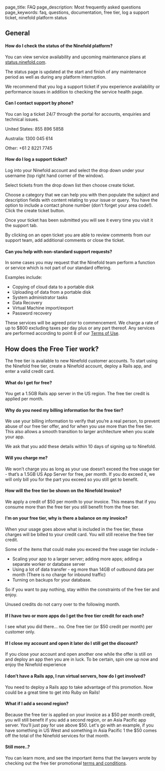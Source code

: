 page_title: FAQ
page_description: Most frequently asked questions
page_keywords: faq, questions, documentation, free tier, log a support ticket, ninefold platform status

## General

#### How do I check the status of the Ninefold platform?

You can view service availability and upcoming maintenance plans at [status.ninefold.com](http://status.ninefold.com).

The status page is updated at the start and finish of any maintenance period as well as during any platform interruption.

We recommend that you log a support ticket if you experience availability or performance issues in addition to checking the service health page.

#### Can I contact support by phone?

You can log a ticket 24/7 through the portal for accounts, enquiries and technical issues.


United States:	855 896 5858

Australia:		1300 045 614

Other:			+61 2 8221 7745


#### How do I log a support ticket?

Log into your Ninefold account and select the drop down under your username (top right hand corner of the window).

Select tickets from the drop down list then choose create ticket.

Choose a category that we can help you with then populate the subject and description fields with content relating to your issue or query. You have the option to include a contact phone number (don't forget your area code!). Click the create ticket button.

Once your ticket has been submitted you will see it every time you visit it the support tab.

By clicking on an open ticket you are able to review comments from our support team, add additional comments or close the ticket.

#### Can you help with non-standard support requests?

In some cases you may request that the Ninefold team perform a function or service which is not part of our standard offering.

Examples include:

* Copying of cloud data to a portable disk
* Uploading of data from a portable disk
* System administrator tasks
* Data Recovery
* Virtual Machine import/export
* Password recovery

These services will be agreed prior to commencement.  We charge a rate of up to $800 excluding taxes per day plus or any part thereof. Any services are performed according to point 8 of our [Terms of Use](https://ninefold.com/terms-of-use/).


## How does the Free Tier work?

The free tier is available to new Ninefold customer accounts. To start using the Ninefold free tier, create a Ninefold account, deploy a Rails app, and enter a valid credit card.

####  What do I get for free?

You get a 1.5GB Rails app server in the US region.  The free tier credit is applied per month.

#### Why do you need my billing information for the free tier?

We use your billing information to verify that you’re a real person, to prevent abuse of our free tier offer, and for when you use more than the free tier.  This also allows a smooth transition to larger architecture when you scale your app.

We ask that you add these details within 10 days of signing up to Ninefold.

####  Will you charge me?

We won’t charge you as long as your use doesn’t exceed the free usage tier - that’s a 1.5GB US App Server for free, per month.  If you do exceed it, we will only bill you for the part you exceed so you still get to benefit. 

####  How will the free tier be shown on the Ninefold Invoice?

We apply a credit of $50 per month to your invoice.  This means that if you consume more than the free tier you still benefit from the free tier.

####  I’m on your free tier, why is there a balance on my invoice?
 
When your usage goes above what is included in the free tier, these charges will be billed to your credit card. You will still receive the free tier credit. 

Some of the items that could make you exceed the free usage tier include - 
* Scaling your app to a larger server; adding more apps; adding a separate worker or database server
* Using a lot of data transfer - eg more than 14GB of outbound data per month (There is no charge for inbound traffic)
* Turning on backups for your database.

So if you want to pay nothing, stay within the constraints of the free tier and enjoy.

Unused credits do not carry over to the following month. 

####  If I have two or more apps do I get the free tier credit for each one?

I see what you did there… no. One free tier (or $50 credit per month) per customer only.

####  If I close my account and open it later do I still get the discount?

If you close your account and open another one while the offer is still on and deploy an app then you are in luck.  To be certain, spin one up now and enjoy the Ninefold experience

####  I don’t have a Rails app, I run virtual servers, how do I get involved?

You need to deploy a Rails app to take advantage of this promotion. Now could be a great time to get into Ruby on Rails!

####  What if I add a second region?

Because the free tier is applied on your invoice as a $50 per month credit, you will still benefit if you add a second region, or an Asia Pacific app server.  You’ll just pay for use above $50.  Let's go with an example, if you have something in US West and something in Asia Pacific 1 the $50 comes off the total of the Ninefold services for that month.

#### Still more..?

You can learn more, and see the important items that the lawyers wrote by checking out the free tier promotional [terms and conditions](https://ninefold.com/promotional-terms/).


